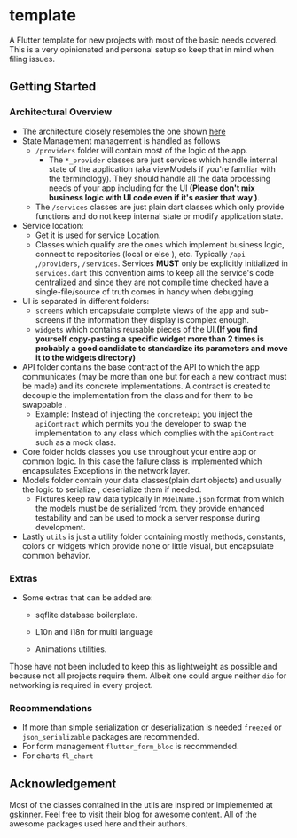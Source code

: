 # template

A Flutter template for new projects with most of the basic needs covered. This is a very opinionated and personal setup so keep that in mind when filing issues.

## Getting Started

### Architectural Overview
- The architecture closely resembles the one shown [here](https://www.raywenderlich.com/6373413-state-management-with-provider)
- State Management management is handled as follows
    - `/providers` folder will contain most of the logic of the app. 
        - The `*_provider` classes are just services which handle internal state of the application (aka viewModels if you're familiar with the terminology). They should handle all the data processing needs of your app including for the UI **(Please don't mix business logic with UI code even if it's easier that way )**. 
    - The `/services` classes are just plain dart classes which only provide functions and do not keep internal state or modify application state.
- Service location:
    - Get it is used for service Location.
    - Classes  which qualify are the ones which implement business logic, connect to repositories (local or else ), etc. Typically `/api` ,`/providers`, `/services`.
      Services **MUST** only be explicitly initialized in `services.dart` this convention aims to keep all the service's code centralized  and since they are not compile time checked have a single-file/source of truth comes in handy when debugging.
- UI is separated in different folders:
    - `screens` which encapsulate complete views of the app and sub-screens if the information they display is complex enough.
    - `widgets` which contains reusable pieces of the UI.**(If you find yourself copy-pasting a specific widget more than 2 times is probably a good candidate to standardize its parameters and move it to the widgets directory)**
- API folder contains the base contract of the API to which the app communicates (may be more than one but for each a new contract must be made) and its concrete implementations. A contract is created to decouple the implementation from the class and for them to be swappable .
    - Example: Instead of injecting the `concreteApi` you inject the `apiContract` which permits you the developer to swap the implementation to any class which complies with the `apiContract` such as a mock class.
- Core folder holds classes you use throughout your entire app or common logic. In this case the failure class is implemented which encapsulates Exceptions in the network layer. 
- Models folder contain your data classes(plain dart objects) and usually the logic to serialize , deserialize them if needed.
   - Fixtures keep raw data typically in `MdelName.json` format from which the models must be de serialized from. they provide enhanced testability and can be used to mock a server response during development.
- Lastly `utils` is just a utility folder containing mostly methods, constants, colors or widgets which provide none or little visual, but encapsulate common behavior.
### Extras
- Some extras that can be added are:
    - sqflite database boilerplate.
    
    - L10n and i18n for multi language 

    - Animations utilities.
    
Those have not been included to keep this as lightweight as possible and because not all projects require them. Albeit one could argue neither `dio` for  networking is required in every project. 
### Recommendations
- If more than simple serialization or deserialization is needed `freezed` or `json_serializable` packages are recommended.
- For form management `flutter_form_bloc` is recommended.
- For charts `fl_chart`

## Acknowledgement
 Most of the classes contained in the utils are inspired or implemented at [gskinner](http://blog.gskinner.com/archives/category/flutter). Feel free to visit their blog for awesome content.
 All of the awesome packages used here and their authors.